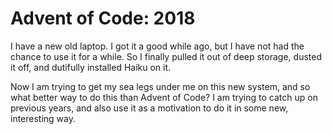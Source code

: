 # Advent of Code: 2018

I have a new old laptop.
I got it a good while ago, but I have not had the chance to use it for a while.
So I finally pulled it out of deep storage, dusted it off, and dutifully installed Haiku on it.

Now I am trying to get my sea legs under me on this new system, and so what better way to do this than Advent of Code?
I am trying to catch up on previous years, and also use it as a motivation to do it in some new, interesting way.

